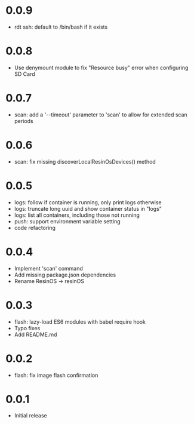 # 0.0.9

* rdt ssh: default to /bin/bash if it exists

# 0.0.8

* Use denymount module to fix "Resource busy" error when configuring SD Card

# 0.0.7

* scan: add a '--timeout' parameter to 'scan' to allow for extended scan periods

# 0.0.6

* scan: fix missing discoverLocalResinOsDevices() method

# 0.0.5

* logs: follow if container is running, only print logs otherwise
* logs: truncate long uuid and show container status in "logs"
* logs: list all containers, including those not running
* push: support environment variable setting
* code refactoring

# 0.0.4

* Implement 'scan' command
* Add missing package.json dependencies
* Rename ResinOS -> resinOS

# 0.0.3

* flash: lazy-load ES6 modules with babel require hook
* Typo fixes
* Add README.md

# 0.0.2

* flash: fix image flash confirmation

# 0.0.1

* Initial release
